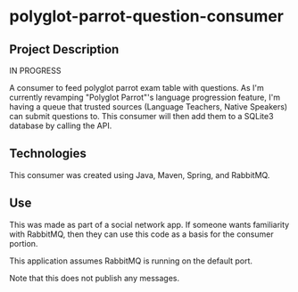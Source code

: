 # polyglot-parrot-question-consumer


## Project Description

IN PROGRESS

A consumer to feed polyglot parrot exam table with questions. As I'm currently revamping "Polyglot Parrot"'s language progression feature, I'm having a queue that trusted sources (Language Teachers, Native Speakers) can submit questions to. This consumer will then add them to a SQLite3 database by calling the API.

## Technologies

This consumer was created using Java, Maven, Spring, and RabbitMQ.

## Use

This was made as part of a social network app. If someone wants familiarity with RabbitMQ, then they can use this code as a basis for the consumer portion.

This application assumes RabbitMQ is running on the default port.

Note that this does not publish any messages.






